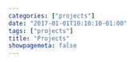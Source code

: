 ```yaml
---
categories: ["projects"]
date: "2017-01-01T10:10:10-01:00"
tags: ["projects"]
title: "Projects"
showpagemeta: false
---
```

